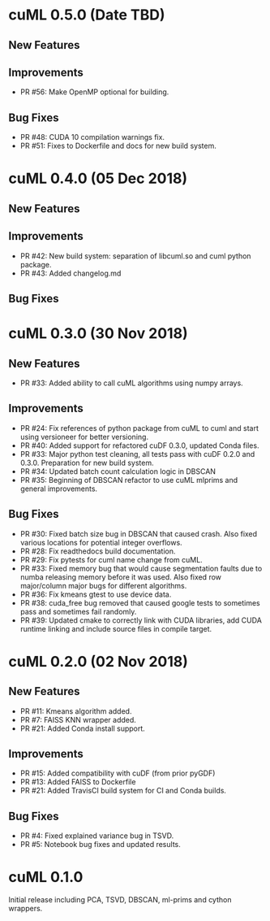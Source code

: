 # cuML 0.5.0 (Date TBD)

## New Features

## Improvements

- PR #56: Make OpenMP optional for building. 

## Bug Fixes

- PR #48: CUDA 10 compilation warnings fix.
- PR #51: Fixes to Dockerfile and docs for new build system.

# cuML 0.4.0 (05 Dec 2018)

## New Features

## Improvements

- PR #42: New build system: separation of libcuml.so and cuml python package.
- PR #43: Added changelog.md

## Bug Fixes


# cuML 0.3.0 (30 Nov 2018)

## New Features

- PR #33: Added ability to call cuML algorithms using numpy arrays.

## Improvements

- PR #24: Fix references of python package from cuML to cuml and start using versioneer for better versioning.
- PR #40: Added support for refactored cuDF 0.3.0, updated Conda files.
- PR #33: Major python test cleaning, all tests pass with cuDF 0.2.0 and 0.3.0. Preparation for new build system.
- PR #34: Updated batch count calculation logic in DBSCAN
- PR #35: Beginning of DBSCAN refactor to use cuML mlprims and general improvements.

## Bug Fixes

- PR #30: Fixed batch size bug in DBSCAN that caused crash. Also fixed various locations for potential integer overflows.
- PR #28: Fix readthedocs build documentation.
- PR #29: Fix pytests for cuml name change from cuML.
- PR #33: Fixed memory bug that would cause segmentation faults due to numba releasing memory before it was used. Also fixed row major/column major bugs for different algorithms.
- PR #36: Fix kmeans gtest to use device data.
- PR #38: cuda\_free bug removed that caused google tests to sometimes pass and sometimes fail randomly.
- PR #39: Updated cmake to correctly link with CUDA libraries, add CUDA runtime linking and include source files in compile target.

# cuML 0.2.0 (02 Nov 2018)

## New Features

- PR #11: Kmeans algorithm added.
- PR #7: FAISS KNN wrapper added.
- PR #21: Added Conda install support.

## Improvements

- PR #15: Added compatibility with cuDF (from prior pyGDF)
- PR #13: Added FAISS to Dockerfile
- PR #21: Added TravisCI build system for CI and Conda builds.

## Bug Fixes

- PR #4: Fixed explained variance bug in TSVD.
- PR #5: Notebook bug fixes and updated results.


# cuML 0.1.0

Initial release including PCA, TSVD, DBSCAN, ml-prims and cython wrappers.

